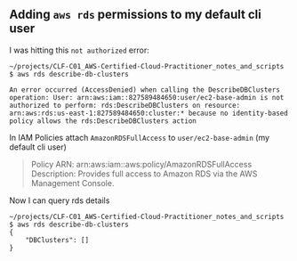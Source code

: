 ## Adding `aws rds`  permissions to my default cli user

I was hitting this `not authorized` error:
```
~/projects/CLF-C01_AWS-Certified-Cloud-Practitioner_notes_and_scripts $ aws rds describe-db-clusters

An error occurred (AccessDenied) when calling the DescribeDBClusters operation: User: arn:aws:iam::827589484650:user/ec2-base-admin is not authorized to perform: rds:DescribeDBClusters on resource: arn:aws:rds:us-east-1:827589484650:cluster:* because no identity-based policy allows the rds:DescribeDBClusters action
```



In IAM Policies attach `AmazonRDSFullAccess` to `user/ec2-base-admin` (my default cli user)

> Policy ARN: arn:aws:iam::aws:policy/AmazonRDSFullAccess 
Description: Provides full access to Amazon RDS via the AWS Management Console.

Now I can query rds details
```
~/projects/CLF-C01_AWS-Certified-Cloud-Practitioner_notes_and_scripts $ aws rds describe-db-clusters
{
    "DBClusters": []
}
```
